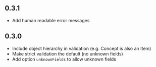 ## 0.3.1

* Add human readable error messages

## 0.3.0

* Include object hierarchy in validation (e.g. Concept is also an Item)
* Make strict validation the default (no unknown fields)
* Add option `unknownFields` to allow unknown fields

